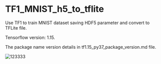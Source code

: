# TF1_MNIST_h5_to_tflite
Use TF1 to train MNIST dataset saving HDF5 parameter and convert to TFLite file.

Tensorflow version: 1.15.

The package name version details in tf1.15_py37_package_version.md file.

![123333](https://user-images.githubusercontent.com/19554347/116948851-28e2ae80-acb3-11eb-9151-53efa94ee6f2.PNG)
